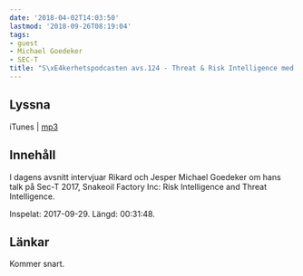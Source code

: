 ```yaml
---
date: '2018-04-02T14:03:50'
lastmod: '2018-09-26T08:19:04'
tags:
- guest
- Michael Goedeker
- SEC-T
title: "S\xE4kerhetspodcasten avs.124 - Threat & Risk Intelligence med Michael Goedeker"
---
```

## Lyssna

iTunes \| [mp3](http://traffic.libsyn.com/sakerhetspodcasten/SEC-T_2017_Michael_Goedeker.mp3)

## Innehåll

I dagens avsnitt intervjuar Rikard och Jesper Michael Goedeker om hans talk på Sec-T
2017, Snakeoil Factory Inc: Risk Intelligence and Threat Intelligence.

Inspelat: 2017-09-29. Längd: 00:31:48.

## Länkar

Kommer snart.

